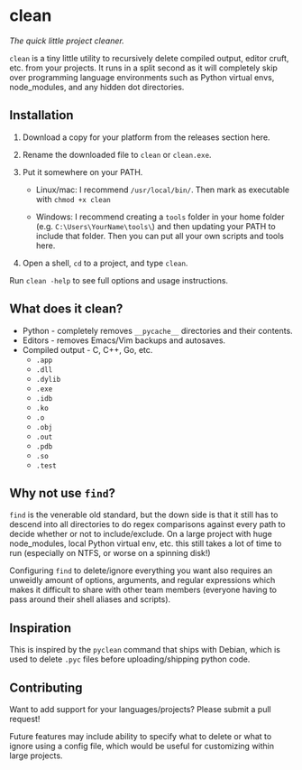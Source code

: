 clean
=====

*The quick little project cleaner.*

`clean` is a tiny little utility to recursively delete compiled output, editor
cruft, etc. from your projects. It runs in a split second as it will completely
skip over programming language environments such as Python virtual envs,
node_modules, and any hidden dot directories.

Installation
------------

1. Download a copy for your platform from the releases section here.

2. Rename the downloaded file to `clean` or `clean.exe`.

3. Put it somewhere on your PATH.

   * Linux/mac: I recommend `/usr/local/bin/`. Then mark as executable with
     `chmod +x clean`

   * Windows: I recommend creating a `tools` folder in your home folder (e.g.
     `C:\Users\YourName\tools\`) and then updating your PATH to include that
     folder. Then you can put all your own scripts and tools here.

4. Open a shell, `cd` to a project, and type `clean`.

Run `clean -help` to see full options and usage instructions.

What does it clean?
-------------------

* Python - completely removes `__pycache__` directories and their contents.
* Editors - removes Emacs/Vim backups and autosaves.
* Compiled output - C, C++, Go, etc.
  * `.app`
  * `.dll`
  * `.dylib`
  * `.exe`
  * `.idb`
  * `.ko`
  * `.o`
  * `.obj`
  * `.out`
  * `.pdb`
  * `.so`
  * `.test`

Why not use `find`?
-------------------

`find` is the venerable old standard, but the down side is that it still has to
descend into all directories to do regex comparisons against every path to
decide whether or not to include/exclude. On a large project with huge
node_modules, local Python virtual env, etc. this still takes a lot of time to
run (especially on NTFS, or worse on a spinning disk!)

Configuring `find` to delete/ignore everything you want also requires an
unweidly amount of options, arguments, and regular expressions which makes it
difficult to share with other team members (everyone having to pass around their
shell aliases and scripts).

Inspiration
-----------

This is inspired by the `pyclean` command that ships with Debian, which is used
to delete `.pyc` files before uploading/shipping python code.

Contributing
------------

Want to add support for your languages/projects? Please submit a pull request!

Future features may include ability to specify what to delete or what to ignore
using a config file, which would be useful for customizing within large
projects.
